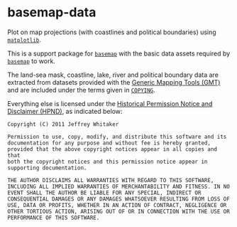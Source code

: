 # basemap-data

Plot on map projections (with coastlines and political boundaries)
using [`matplotlib`].

This is a support package for [`basemap`] with the basic data assets required
by [`basemap`] to work.

The land-sea mask, coastline, lake, river and political boundary data are
extracted from datasets provided with the [Generic Mapping Tools (GMT)] and
are included under the terms given in [`COPYING`].

Everything else is licensed under the [Historical Permission Notice and
Disclaimer (HPND)], as indicated below:
```
Copyright (C) 2011 Jeffrey Whitaker

Permission to use, copy, modify, and distribute this software and its
documentation for any purpose and without fee is hereby granted,
provided that the above copyright notices appear in all copies and that
both the copyright notices and this permission notice appear in
supporting documentation.

THE AUTHOR DISCLAIMS ALL WARRANTIES WITH REGARD TO THIS SOFTWARE,
INCLUDING ALL IMPLIED WARRANTIES OF MERCHANTABILITY AND FITNESS. IN NO
EVENT SHALL THE AUTHOR BE LIABLE FOR ANY SPECIAL, INDIRECT OR
CONSEQUENTIAL DAMAGES OR ANY DAMAGES WHATSOEVER RESULTING FROM LOSS OF
USE, DATA OR PROFITS, WHETHER IN AN ACTION OF CONTRACT, NEGLIGENCE OR
OTHER TORTIOUS ACTION, ARISING OUT OF OR IN CONNECTION WITH THE USE OR
PERFORMANCE OF THIS SOFTWARE.
```

[`matplotlib`]:
https://matplotlib.org/
[`basemap`]:
https://matplotlib.org/basemap/
[`COPYING`]:
./COPYING
[Generic Mapping Tools (GMT)]:
http://gmt.soest.hawaii.edu
[Historical Permission Notice and Disclaimer (HPND)]:
https://opensource.org/licenses/HPND
